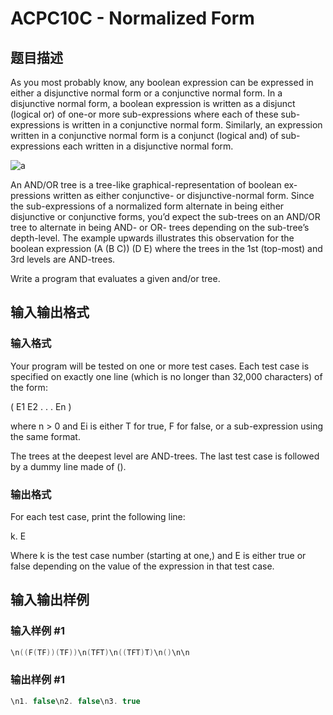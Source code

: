 # ACPC10C - Normalized Form

## 题目描述

As you most probably know, any boolean expression can be expressed in either a disjunctive normal form or a conjunctive normal form. In a disjunctive normal form, a boolean expression is written as a disjunct (logical or) of one-or more sub-expressions where each of these sub-expressions is written in a conjunctive normal form. Similarly, an expression written in a conjunctive normal form is a conjunct (logical and) of sub-expressions each written in a disjunctive normal form.

![a](../../../content/omar_azazy:ACPC10C "a")

An AND/OR tree is a tree-like graphical-representation of boolean ex- pressions written as either conjunctive- or disjunctive-normal form. Since the sub-expressions of a normalized form alternate in being either disjunctive or conjunctive forms, you’d expect the sub-trees on an AND/OR tree to alternate in being AND- or OR- trees depending on the sub-tree’s depth-level. The example upwards illustrates this observation for the boolean expression (A (B C)) (D E) where the trees in the 1st (top-most) and 3rd levels are AND-trees.

Write a program that evaluates a given and/or tree.

## 输入输出格式

### 输入格式

Your program will be tested on one or more test cases. Each test case is specified on exactly one line (which is no longer than 32,000 characters) of the form:

( E1 E2 . . . En )

where n > 0 and Ei is either T for true, F for false, or a sub-expression using the same format.

The trees at the deepest level are AND-trees. The last test case is followed by a dummy line made of ().

### 输出格式

For each test case, print the following line:

k. E

Where k is the test case number (starting at one,) and E is either true or false depending on the value of the expression in that test case.

## 输入输出样例

### 输入样例 #1

```cpp
\n((F(TF))(TF))\n(TFT)\n((TFT)T)\n()\n\n
```


### 输出样例 #1

```cpp
\n1. false\n2. false\n3. true
```


